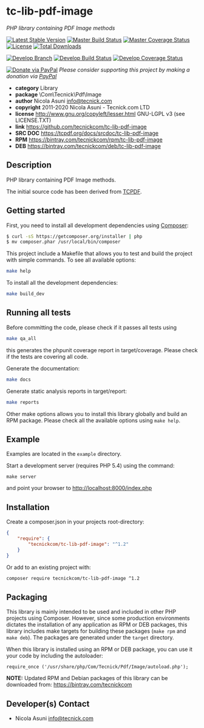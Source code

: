 # tc-lib-pdf-image
*PHP library containing PDF Image methods*

[![Latest Stable Version](https://poser.pugx.org/tecnickcom/tc-lib-pdf-image/version)](https://packagist.org/packages/tecnickcom/tc-lib-pdf-image)
[![Master Build Status](https://secure.travis-ci.org/tecnickcom/tc-lib-pdf-image.png?branch=master)](https://travis-ci.org/tecnickcom/tc-lib-pdf-image?branch=master)
[![Master Coverage Status](https://coveralls.io/repos/tecnickcom/tc-lib-pdf-image/badge.svg?branch=master&service=github)](https://coveralls.io/github/tecnickcom/tc-lib-pdf-image?branch=master)
[![License](https://poser.pugx.org/tecnickcom/tc-lib-pdf-image/license)](https://packagist.org/packages/tecnickcom/tc-lib-pdf-image)
[![Total Downloads](https://poser.pugx.org/tecnickcom/tc-lib-pdf-image/downloads)](https://packagist.org/packages/tecnickcom/tc-lib-pdf-image)

[![Develop Branch](https://img.shields.io/badge/-develop:-gray.svg)](https://github.com/tecnickcom/tc-lib-pdf-image/tree/develop)
[![Develop Build Status](https://secure.travis-ci.org/tecnickcom/tc-lib-pdf-image.png?branch=develop)](https://travis-ci.org/tecnickcom/tc-lib-pdf-image?branch=develop)
[![Develop Coverage Status](https://coveralls.io/repos/tecnickcom/tc-lib-pdf-image/badge.svg?branch=develop&service=github)](https://coveralls.io/github/tecnickcom/tc-lib-pdf-image?branch=develop)

[![Donate via PayPal](https://img.shields.io/badge/donate-paypal-87ceeb.svg)](https://www.paypal.com/cgi-bin/webscr?cmd=_donations&currency_code=GBP&business=paypal@tecnick.com&item_name=donation%20for%20tc-lib-pdf-image%20project)
*Please consider supporting this project by making a donation via [PayPal](https://www.paypal.com/cgi-bin/webscr?cmd=_donations&currency_code=GBP&business=paypal@tecnick.com&item_name=donation%20for%20tc-lib-pdf-image%20project)*

* **category**    Library
* **package**     \Com\Tecnick\Pdf\Image
* **author**      Nicola Asuni <info@tecnick.com>
* **copyright**   2011-2020 Nicola Asuni - Tecnick.com LTD
* **license**     http://www.gnu.org/copyleft/lesser.html GNU-LGPL v3 (see LICENSE.TXT)
* **link**        https://github.com/tecnickcom/tc-lib-pdf-image
* **SRC DOC**     https://tcpdf.org/docs/srcdoc/tc-lib-pdf-image
* **RPM**         https://bintray.com/tecnickcom/rpm/tc-lib-pdf-image
* **DEB**         https://bintray.com/tecnickcom/deb/tc-lib-pdf-image

## Description

PHP library containing PDF Image methods.

The initial source code has been derived from [TCPDF](<http://www.tcpdf.org>).


## Getting started

First, you need to install all development dependencies using [Composer](https://getcomposer.org/):

```bash
$ curl -sS https://getcomposer.org/installer | php
$ mv composer.phar /usr/local/bin/composer
```

This project include a Makefile that allows you to test and build the project with simple commands.
To see all available options:

```bash
make help
```

To install all the development dependencies:

```bash
make build_dev
```

## Running all tests

Before committing the code, please check if it passes all tests using

```bash
make qa_all
```
this generates the phpunit coverage report in target/coverage.
Please check if the tests are covering all code.

Generate the documentation:

```bash
make docs
```

Generate static analysis reports in target/report:

```bash
make reports
```

Other make options allows you to install this library globally and build an RPM package.
Please check all the available options using `make help`.


## Example

Examples are located in the `example` directory.

Start a development server (requires PHP 5.4) using the command:

```
make server
```

and point your browser to <http://localhost:8000/index.php>


## Installation

Create a composer.json in your projects root-directory:

```json
{
    "require": {
        "tecnickcom/tc-lib-pdf-image": "^1.2"
    }
}
```

Or add to an existing project with: 

```bash
composer require tecnickcom/tc-lib-pdf-image ^1.2
```


## Packaging

This library is mainly intended to be used and included in other PHP projects using Composer.
However, since some production environments dictates the installation of any application as RPM or DEB packages,
this library includes make targets for building these packages (`make rpm` and `make deb`).
The packages are generated under the `target` directory.

When this library is installed using an RPM or DEB package, you can use it your code by including the autoloader:
```
require_once ('/usr/share/php/Com/Tecnick/Pdf/Image/autoload.php');
```

**NOTE:** Updated RPM and Debian packages of this library can be downloaded from: https://bintray.com/tecnickcom


## Developer(s) Contact

* Nicola Asuni <info@tecnick.com>
